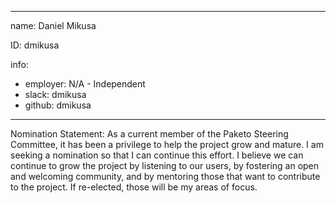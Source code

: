 -------------------------------------------------------------
name: Daniel Mikusa

ID: dmikusa

info:
- employer: N/A - Independent
- slack: dmikusa
- github: dmikusa
-------------------------------------------------------------

Nomination Statement: As a current member of the Paketo Steering Committee, it has been a privilege to help the project grow and mature. I am seeking a nomination so that I can continue this effort. I believe we can continue to grow the project by listening to our users, by fostering an open and welcoming community, and by mentoring those that want to contribute to the project. If re-elected, those will be my areas of focus.
